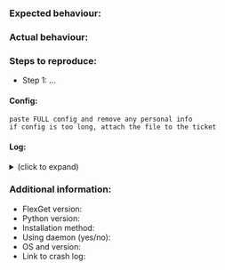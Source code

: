 <!---
Before opening an issue, verify:

- Is this a feature request? Post it on https://feathub.com/Flexget/Flexget
- Did you recently upgrade? Look at the Change Log and Upgrade Actions to make sure that you don't need to make any changes to your config https://flexget.com/ChangeLog https://flexget.com/UpgradeActions
- Are you running FlexGet as a daemon? Stop it completely and then start it again https://flexget.com/CLI/daemon
- Did you search to see if the issue already exists? https://github.com/Flexget/Flexget/issues
- Did you fill out the issue template as completely as possible?

The issue template is here because it helps to ensure you submitted all the necessary information the first time, and allows us to more quickly review issues. Please fill it out correctly and do not ignore it, no matter how irrelevant you think it may be. Thanks in advance for your help with this!
--->
### Expected behaviour:
<!---
Please don't just say "it doesn't crash" or "it works". Explain what the expected result is.
--->

### Actual behaviour:

### Steps to reproduce:
- Step 1: ...

#### Config:
```
paste FULL config and remove any personal info
if config is too long, attach the file to the ticket
```
  
#### Log:
<details>
 <summary>(click to expand)</summary>

```
paste log output here
```
</details>

### Additional information:

- FlexGet version:
- Python version:
- Installation method:
- Using daemon (yes/no):
- OS and version:
- Link to crash log:

<!---
In config and debug/crash logs, remember to redact any personal or sensitive information such as passwords, API keys, private URLs and so on.

Please verify that the following data is present before submitting your issue:

- Link to a paste service or paste above the relevant config (preferably full config, including templates if present). Please make sure the paste does not expire, if possible.
- Link to a paste service or paste above debug-level logs of the relevant task/s (use `flexget -L debug execute --tasks <Task_name>`).
- FlexGet version (use `flexget -V` to get it).
- Full Python version, for example `2.7.11` (use `python -V` to get it). Note that FlexGet is not supported for use with Python v3.0, 3.1, 3.2 or 3.6.
- Installation method (pip, git install, etc).
- Whether or not you're running FlexGet as a daemon.
- OS and version.
- Attach crash log if one was generated, in addition to the debug-level log. It can be found in the directory with your config file.
--->
